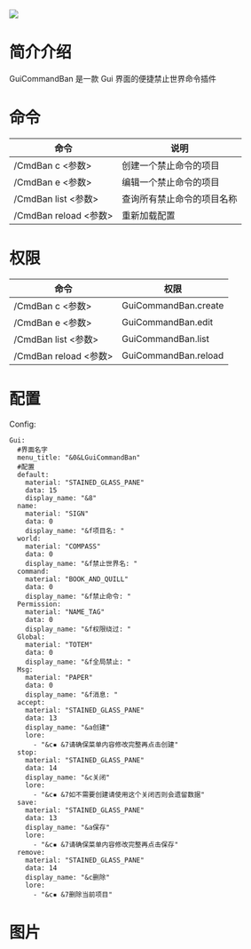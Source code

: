 # [![](https://i.creativecommons.org/l/by/4.0/88x31.png)](http://creativecommons.org/licenses/by/4.0/)                   



# 简介介绍
GuiCommandBan 是一款 Gui 界面的便捷禁止世界命令插件


# 命令
|命令|说明|
|----|----|
|/CmdBan c <参数> |创建一个禁止命令的项目|
|/CmdBan e <参数> |编辑一个禁止命令的项目|
|/CmdBan list <参数> |查询所有禁止命令的项目名称|
|/CmdBan reload <参数> |重新加载配置|

# 权限
|命令|权限|
|----|----|
|/CmdBan c <参数> |GuiCommandBan.create|
|/CmdBan e <参数> |GuiCommandBan.edit|
|/CmdBan list <参数> |GuiCommandBan.list|
|/CmdBan reload <参数> |GuiCommandBan.reload|


# 配置
Config:
```
Gui:
  #界面名字
  menu_title: "&0&LGuiCommandBan"
  #配置
  default:
    material: "STAINED_GLASS_PANE"
    data: 15
    display_name: "&8"
  name:
    material: "SIGN"
    data: 0
    display_name: "&f项目名: "
  world:
    material: "COMPASS"
    data: 0
    display_name: "&f禁止世界名: "
  command:
    material: "BOOK_AND_QUILL"
    data: 0
    display_name: "&f禁止命令: "
  Permission:
    material: "NAME_TAG"
    data: 0
    display_name: "&f权限绕过: "
  Global:
    material: "TOTEM"
    data: 0
    display_name: "&f全局禁止: "
  Msg:
    material: "PAPER"
    data: 0
    display_name: "&f消息: "
  accept:
    material: "STAINED_GLASS_PANE"
    data: 13
    display_name: "&a创建"
    lore:
      - "&c▪ &7请确保菜单内容修改完整再点击创建"
  stop:
    material: "STAINED_GLASS_PANE"
    data: 14
    display_name: "&c关闭"
    lore:
      - "&c▪ &7如不需要创建请使用这个关闭否则会遗留数据"
  save:
    material: "STAINED_GLASS_PANE"
    data: 13
    display_name: "&a保存"
    lore:
      - "&c▪ &7请确保菜单内容修改完整再点击保存"
  remove:
    material: "STAINED_GLASS_PANE"
    data: 14
    display_name: "&c删除"
    lore:
      - "&c▪ &7删除当前项目"

```
# 图片

